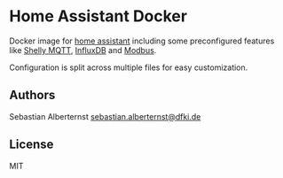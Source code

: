 # Home Assistant Docker

Docker image for [home assistant](https://github.com/home-assistant/core) including some preconfigured features like [Shelly MQTT](https://github.com/bieniu/ha-shellies-discovery), [InfluxDB](https://www.influxdata.com/) and [Modbus](https://modbus.org/).

Configuration is split across multiple files for easy customization.

## Authors

Sebastian Alberternst <sebastian.alberternst@dfki.de>

## License

MIT 
